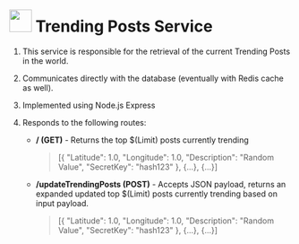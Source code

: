 # <img src="https://static.thenounproject.com/png/407526-200.png" height="40" width="40"> Trending Posts Service

1. This service is responsible for the retrieval of the current Trending Posts in the world.
2. Communicates directly with the database (eventually with Redis cache as well).
3. Implemented using Node.js Express
4. Responds to the following routes:

    - **/ (GET)** - Returns the top $(Limit) posts currently trending
       > [{
          "Latitude": 1.0,
          "Longitude": 1.0,
          "Description": "Random Value",
          "SecretKey": "hash123"
         }, {...}, {...}]
         
    - **/updateTrendingPosts (POST)** - Accepts JSON payload, returns an expanded updated top $(Limit) posts currently trending based on input payload.
       > [{
          "Latitude": 1.0,
          "Longitude": 1.0,
          "Description": "Random Value",
          "SecretKey": "hash123"
         }, {...}, {...}]

